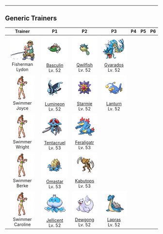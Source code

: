 ---

## Generic Trainers</h3>

| Trainer | P1 | P2 | P3 | P4 | P5 | P6 |
|:-------:|:--:|:--:|:--:|:--:|:--:|:--:|
| ![Fisherman Lydon](../../assets/trainers/fisherman.png "Fisherman Lydon")<br>Fisherman Lydon | ![Basculin](../../assets/sprites/basculin-red-striped/front.png)<br>[Basculin](../../pokemon/basculin-red-striped.md/)<br>Lv. 52 | ![Qwilfish](../../assets/sprites/qwilfish/front.png)<br>[Qwilfish](../../pokemon/qwilfish.md/)<br>Lv. 52 | ![Gyarados](../../assets/sprites/gyarados/front.png)<br>[Gyarados](../../pokemon/gyarados.md/)<br>Lv. 52 |
| ![Swimmer Joyce](../../assets/trainers/swimmer.png "Swimmer Joyce")<br>Swimmer Joyce | ![Lumineon](../../assets/sprites/lumineon/front.png)<br>[Lumineon](../../pokemon/lumineon.md/)<br>Lv. 52 | ![Starmie](../../assets/sprites/starmie/front.png)<br>[Starmie](../../pokemon/starmie.md/)<br>Lv. 52 | ![Lanturn](../../assets/sprites/lanturn/front.png)<br>[Lanturn](../../pokemon/lanturn.md/)<br>Lv. 52 |
| ![Swimmer Wright](../../assets/trainers/swimmer.png "Swimmer Wright")<br>Swimmer Wright | ![Tentacruel](../../assets/sprites/tentacruel/front.png)<br>[Tentacruel](../../pokemon/tentacruel.md/)<br>Lv. 53 | ![Feraligatr](../../assets/sprites/feraligatr/front.png)<br>[Feraligatr](../../pokemon/feraligatr.md/)<br>Lv. 53 |
| ![Swimmer Berke](../../assets/trainers/swimmer.png "Swimmer Berke")<br>Swimmer Berke | ![Omastar](../../assets/sprites/omastar/front.png)<br>[Omastar](../../pokemon/omastar.md/)<br>Lv. 53 | ![Kabutops](../../assets/sprites/kabutops/front.png)<br>[Kabutops](../../pokemon/kabutops.md/)<br>Lv. 53 |
| ![Swimmer Caroline](../../assets/trainers/swimmer.png "Swimmer Caroline")<br>Swimmer Caroline | ![Jellicent](../../assets/sprites/jellicent/front.png)<br>[Jellicent](../../pokemon/jellicent.md/)<br>Lv. 52 | ![Dewgong](../../assets/sprites/dewgong/front.png)<br>[Dewgong](../../pokemon/dewgong.md/)<br>Lv. 52 | ![Lapras](../../assets/sprites/lapras/front.png)<br>[Lapras](../../pokemon/lapras.md/)<br>Lv. 52 |

